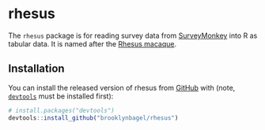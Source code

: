 
<!-- README.md is generated from README.Rmd. Please edit that file -->

# rhesus

The `rhesus` package is for reading survey data from
[SurveyMonkey](https://www.surveymonkey.com/) into R as tabular data. It
is named after the [Rhesus
macaque](https://en.wikipedia.org/wiki/Rhesus_macaque).

## Installation

You can install the released version of rhesus from
[GitHub](https://github.com/brooklynbagel/rhesus) with (note,
[`devtools`](https://cran.r-project.org/web/packages/devtools/index.html)
must be installed first):

``` r
# install.packages("devtools")
devtools::install_github("brooklynbagel/rhesus")
```
